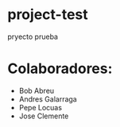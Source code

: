 # project-test
pryecto prueba

# Colaboradores: 

* Bob Abreu
* Andres Galarraga
* Pepe Locuas
* Jose Clemente
